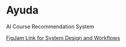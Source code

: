 # Ayuda

AI Course Recommendation System  

[FigJam Link for System Design and Workflows](https://www.figma.com/file/GIT9fkWZT2YGuTCeLtETEX/Ayuda-System-Design-Flows?type=whiteboard&node-id=0%3A1&t=oRQTiyCJduV07HnZ-1)
